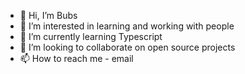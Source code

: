 - 👋 Hi, I’m Bubs
- 👀 I’m interested in learning and working with people
- 🌱 I’m currently learning Typescript
- 💞️ I’m looking to collaborate on open source projects
- 📫 How to reach me - email

<!---

